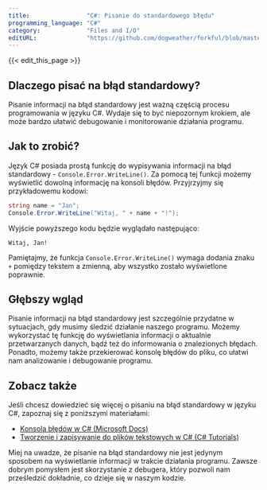 ```yaml
---
title:                "C#: Pisanie do standardowego błędu"
programming_language: "C#"
category:             "Files and I/O"
editURL:              "https://github.com/dogweather/forkful/blob/master/content/pl/c-sharp/writing-to-standard-error.md"
---
```


{{< edit_this_page >}}

## Dlaczego pisać na błąd standardowy?

Pisanie informacji na błąd standardowy jest ważną częścią procesu programowania w języku C#. Wydaje się to być niepozornym krokiem, ale może bardzo ułatwić debugowanie i monitorowanie działania programu.

## Jak to zrobić?

Język C# posiada prostą funkcję do wypisywania informacji na błąd standardowy - `Console.Error.WriteLine()`. Za pomocą tej funkcji możemy wyświetlić dowolną informację na konsoli błędów. Przyjrzyjmy się przykładowemu kodowi:

```C#
string name = "Jan";
Console.Error.WriteLine("Witaj, " + name + "!");
```

Wyjście powyższego kodu będzie wyglądało następująco:

`Witaj, Jan!`

Pamiętajmy, że funkcja `Console.Error.WriteLine()` wymaga dodania znaku `+` pomiędzy tekstem a zmienną, aby wszystko zostało wyświetlone poprawnie.

## Głębszy wgląd

Pisanie informacji na błąd standardowy jest szczególnie przydatne w sytuacjach, gdy musimy śledzić działanie naszego programu. Możemy wykorzystać tę funkcję do wyświetlania informacji o aktualnie przetwarzanych danych, bądź też do informowania o znalezionych błędach. Ponadto, możemy także przekierować konsolę błędów do pliku, co ułatwi nam analizowanie i debugowanie programu.

## Zobacz także

Jeśli chcesz dowiedzieć się więcej o pisaniu na błąd standardowy w języku C#, zapoznaj się z poniższymi materiałami:

- [Konsola błędów w C# (Microsoft Docs)](https://docs.microsoft.com/pl-pl/dotnet/api/system.console.error)
- [Tworzenie i zapisywanie do plików tekstowych w C# (C# Tutorials)](https://csharp.net-tutorials.com/intermediate/file-i-o/reading-and-writing/)

Miej na uwadze, że pisanie na błąd standardowy nie jest jedynym sposobem na wyświetlanie informacji w trakcie działania programu. Zawsze dobrym pomysłem jest skorzystanie z debugera, który pozwoli nam prześledzić dokładnie, co dzieje się w naszym kodzie.